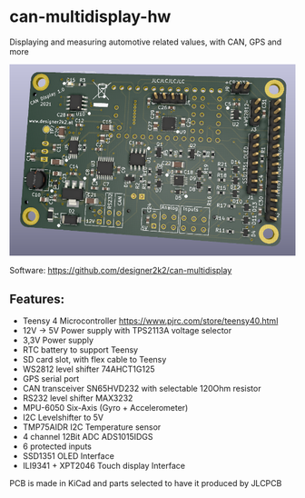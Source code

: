# can-multidisplay-hw
Displaying and measuring automotive related values, with CAN, GPS and more

![PCB Rendering](https://github.com/designer2k2/can-multidisplay-hw/raw/main/image/CanDisplayRender.PNG)


Software: https://github.com/designer2k2/can-multidisplay

## Features:

* Teensy 4 Microcontroller https://www.pjrc.com/store/teensy40.html
* 12V -> 5V Power supply with TPS2113A voltage selector
* 3,3V Power supply
* RTC battery to support Teensy
* SD card slot, with flex cable to Teensy
* WS2812 level shifter 74AHCT1G125
* GPS serial port
* CAN transceiver SN65HVD232 with selectable 120Ohm resistor
* RS232 level shifter MAX3232
* MPU-6050  Six-Axis (Gyro + Accelerometer)
* I2C Levelshifter to 5V
* TMP75AIDR I2C Temperature sensor
* 4 channel 12Bit ADC ADS1015IDGS
* 6 protected inputs
* SSD1351 OLED  Interface
* ILI9341 + XPT2046 Touch display Interface

PCB is made in KiCad and parts selected to have it produced by JLCPCB
